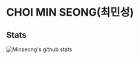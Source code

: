 # CHOI MIN SEONG(최민성)


## Stats
![Minseong's github stats](https://github-readme-stats.vercel.app/api?username=chlalstjd430&show_icons=true&theme=merko)
